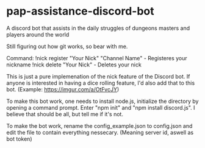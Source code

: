 # pap-assistance-discord-bot
A discord bot that assists in the daily struggles of dungeons masters and players around the world

Still figuring out how git works, so bear with me.

Command:
!nick register "Your Nick" "Channel Name" - Registeres your nickname
!nick delete "Your Nick" - Deletes your nick

This is just a pure implemenation of the nick feature of the Discord bot. If anyone is interested in having a dice rolling feature, I'd also add that to this bot. (Example: https://imgur.com/a/OtFvcJY)

To make this bot work, one needs to install node.js, initialize the directory by opening a command prompt.
Enter "npm init" and "npm install discord.js". I believe that should be all, but tell me if it's not.

To make the bot work, rename the config_example.json to config.json and edit the file to contain everything nessecary. (Meaning server id, aswell as bot token)

